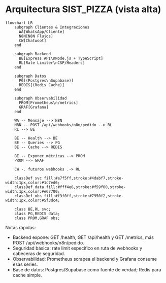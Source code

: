 # Arquitectura SIST_PIZZA (vista alta)

```mermaid
flowchart LR
    subgraph Clientes & Integraciones
      WA[WhatsApp/Cliente]
      N8N[N8N Flujos]
      CW[Chatwoot]
    end

    subgraph Backend
      BE[Express API\nNode.js + TypeScript]
      RL[Rate Limiter\nCSP/Headers]
    end

    subgraph Datos
      PG[(Postgres\nSupabase)]
      REDIS[(Redis Cache)]
    end

    subgraph Observabilidad
      PROM[Prometheus\n/metrics]
      GRAF[Grafana]
    end

    WA -- Mensaje --> N8N
    N8N -- POST /api/webhooks/n8n/pedido --> RL
    RL --> BE

    BE -- Health --> BE
    BE -- Queries --> PG
    BE -- Cache --> REDIS

    BE -- Exponer métricas --> PROM
    PROM --> GRAF

    CW -. futuros webhooks .-> RL

    classDef svc fill:#e7f5ff,stroke:#4dabf7,stroke-width:1px,color:#1c7ed6;
    classDef data fill:#fff4e6,stroke:#f59f00,stroke-width:1px,color:#e67700;
    classDef obs fill:#f3f0ff,stroke:#7950f2,stroke-width:1px,color:#5f3dc4;

    class BE,RL svc;
    class PG,REDIS data;
    class PROM,GRAF obs;
```

Notas rápidas:
- Backend expone: GET /health, GET /api/health y GET /metrics, más POST /api/webhooks/n8n/pedido.
- Seguridad básica: rate limit específico en ruta de webhooks y cabeceras de seguridad.
- Observabilidad: Prometheus scrapea el backend y Grafana consume esas series.
- Base de datos: Postgres/Supabase como fuente de verdad; Redis para cache simple.
